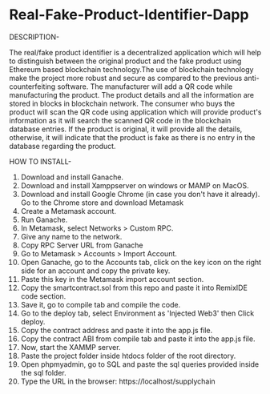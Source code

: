 # Real-Fake-Product-Identifier-Dapp



DESCRIPTION-

The real/fake product identifier is a decentralized application which will help to distinguish between the original product and the fake product using Ethereum based blockchain technology.The use of blockchain technology make the project more robust and secure as compared to the previous anti-counterfeiting software. The manufacturer will add a QR code while manufacturing the product. The product details and all the information are stored in blocks in blockchain network. The consumer who buys the product will scan the QR code using application which will provide product's information as it will search the scanned QR code in the blockchain database entries. If the product is original, it will provide all the details, otherwise, it will indicate that the product is fake as there is no entry in the database regarding the product. 


HOW TO INSTALL-

1) Download and install Ganache.
2) Download and install Xamppserver on windows or MAMP on MacOS.
3) Download and install Google Chrome (in case you don't have it already). Go to the Chrome store and download Metamask
4) Create a Metamask account.
5) Run Ganache.
6) In Metamask, select Networks > Custom RPC.
7) Give any name to the network.
8) Copy RPC Server URL from Ganache
9) Go to Metamask > Accounts > Import Account.
10) Open Ganache, go to the Accounts tab, click on the key icon on the right side for an account and copy the private key.
11) Paste this key in the Metamask import account section.
12) Copy the smartcontract.sol from this repo and paste it into RemixIDE code section.
13) Save it, go to compile tab and compile the code.
14) Go to the deploy tab, select Environment as 'Injected Web3' then Click deploy.
15) Copy the contract address and paste it into the app.js file.
16) Copy the contract ABI from compile tab and paste it into the app.js file.
17) Now, start the XAMMP server. 
18) Paste the project folder inside htdocs folder of the root directory.
19) Open phpmyadmin, go to SQL and paste the sql queries provided inside the sql folder.
20) Type the URL in the browser: https://localhost/supplychain
